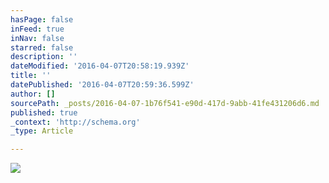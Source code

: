 ```yaml
---
hasPage: false
inFeed: true
inNav: false
starred: false
description: ''
dateModified: '2016-04-07T20:58:19.939Z'
title: ''
datePublished: '2016-04-07T20:59:36.599Z'
author: []
sourcePath: _posts/2016-04-07-1b76f541-e90d-417d-9abb-41fe431206d6.md
published: true
_context: 'http://schema.org'
_type: Article

---
```

![](https://the-grid-user-content.s3-us-west-2.amazonaws.com/277aa5b6-f8f2-46ac-940a-5656d8e0ec1a.jpg)